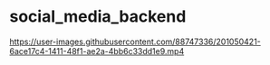 # social_media_backend

https://user-images.githubusercontent.com/88747336/201050421-6ace17c4-1411-48f1-ae2a-4bb6c33dd1e9.mp4

